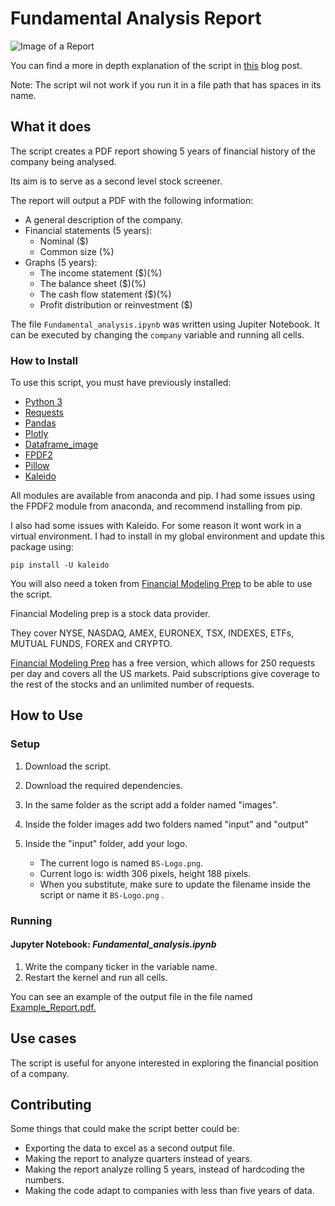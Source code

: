 # Fundamental Analysis Report

![Image of a Report](https://pablocruz.io/wp-content/uploads/2022/09/Financial_Report_Main.webp)

You can find a more in depth explanation of the script in [this](https://pablocruz.io/python-financial-report-pdf/) blog post.

Note: The script wil not work if you run it in a file path that has spaces in its name.

## What it does

The script creates a PDF report showing 5 years of financial history of the company being analysed.

Its aim is to serve as a second level stock screener.

The report will output a PDF with the following information:

- A general description of the company.
- Financial statements (5 years):
  - Nominal ($)
  - Common size (%)
- Graphs (5 years):
  - The income statement ($)(%)
  - The balance sheet ($)(%)
  - The cash flow statement ($)(%)
  - Profit distribution or reinvestment ($)

The file `Fundamental_analysis.ipynb` was written using Jupiter Notebook. It can be executed by
changing the `company` variable and running all cells.

### How to Install

To use this script, you must have previously installed:

- [Python 3](https://www.python.org/)
- [Requests](https://pypi.org/project/requests/)
- [Pandas](https://pypi.org/project/pandas/)
- [Plotly](https://pypi.org/project/plotly/)
- [Dataframe_image](https://pypi.org/project/dataframe-image/)
- [FPDF2](https://pypi.org/project/fpdf2/)
- [Pillow](https://pypi.org/project/Pillow/)
- [Kaleido](https://pypi.org/project/kaleido/)

All modules are available from anaconda and pip. I had
some issues using the FPDF2 module from anaconda, and recommend installing from pip.

I also had some issues with Kaleido. For some reason it wont work in a virtual environment.
I had to install in my global environment and update this package using:

    pip install -U kaleido

You will also need a token from [Financial Modeling Prep](https://financialmodelingprep.com/)
to be able to use the script.

Financial Modeling prep is a stock data provider.

They cover NYSE, NASDAQ, AMEX, EURONEX, TSX, INDEXES, ETFs, MUTUAL FUNDS, FOREX and CRYPTO.

[Financial Modeling Prep](https://financialmodelingprep.com/) has a free version, which allows for 250 requests per day and covers all the US markets.
Paid subscriptions give coverage to the rest of the stocks and an unlimited number of requests.

## How to Use

### Setup

1. Download the script.

1. Download the required dependencies.

1. In the same folder as the script add a folder named "images".

1. Inside the folder images add two folders named "input" and "output"

1. Inside the "input" folder, add your logo.
   - The current logo is named `BS-Logo.png`.
   - Current logo is: width 306 pixels, height 188 pixels.
   - When you substitute, make sure to update the filename inside the script or name it `BS-Logo.png` .

### Running

#### Jupyter Notebook: _Fundamental_analysis.ipynb_

1. Write the company ticker in the variable name.
2. Restart the kernel and run all cells.

You can see an example of the output file in the file named [Example_Report.pdf.](https://github.com/portfedh/fundamental_analysis_report/blob/main/Example_Report.pdf)

## Use cases

The script is useful for anyone interested in exploring the financial position of a company.

## Contributing

Some things that could make the script better could be:

- Exporting the data to excel as a second output file.
- Making the report to analyze quarters instead of years.
- Making the report analyze rolling 5 years, instead of hardcoding the numbers.
- Making the code adapt to companies with less than five years of data.
